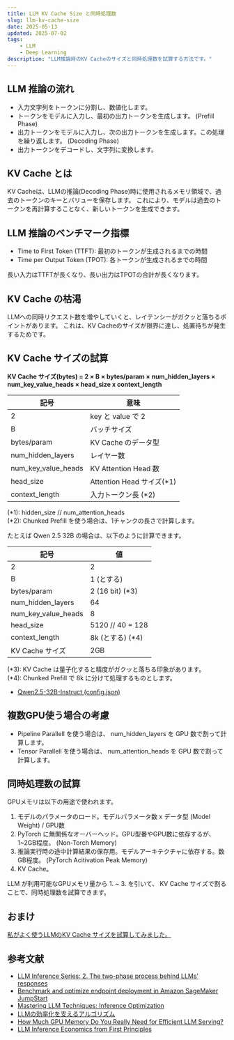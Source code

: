 ```yaml
---
title: LLM KV Cache Size と同時処理数
slug: llm-kv-cache-size
date: 2025-05-13
updated: 2025-07-02
tags:
    - LLM
    - Deep Learning
description: "LLM推論時のKV Cacheのサイズと同時処理数を試算する方法です。"
---
```



## LLM 推論の流れ

- 入力文字列をトークンに分割し、数値化します。
- トークンをモデルに入力し、最初の出力トークンを生成します。 (Prefill Phase)
- 出力トークンをモデルに入力し、次の出力トークンを生成します。この処理を繰り返します。 (Decoding Phase)
- 出力トークンをデコードし、文字列に変換します。


## KV Cache とは

KV Cacheは、LLMの推論(Decoding Phase)時に使用されるメモリ領域で、過去のトークンのキーとバリューを保存します。
これにより、モデルは過去のトークンを再計算することなく、新しいトークンを生成できます。


## LLM 推論のベンチマーク指標

- Time to First Token (TTFT): 最初のトークンが生成されるまでの時間
- Time per Output Token (TPOT): 各トークンが生成されるまでの時間

長い入力はTTFTが長くなり、長い出力はTPOTの合計が長くなります。


## KV Cache の枯渇

LLMへの同時リクエスト数を増やしていくと、レイテンシーがガクッと落ちるポイントがあります。
これは、KV Cacheのサイズが限界に達し、処置待ちが発生するためです。


## KV Cache サイズの試算

**KV Cache サイズ(bytes) = 2 × B × bytes/param × num_hidden_layers × num_key_value_heads × head_size x context_length**

| 記号                | 意味                      |
|---------------------|---------------------------|
| 2                   | key と value で 2         |
| B                   | バッチサイズ              |
| bytes/param         | KV Cache のデータ型       |
| num_hidden_layers   | レイヤー数                |
| num_key_value_heads | KV Attention Head 数      |
| head_size           | Attention Head サイズ(*1) |
| context_length      | 入力トークン長 (*2)       |

(*1): hidden_size // num_attention_heads  
(*2): Chunked Prefill を使う場合は、1チャンクの長さで計算します。

たとえば Qwen 2.5 32B の場合は、以下のように計算できます。

| 記号                | 値               |
|---------------------|------------------|
| 2                   | 2                |
| B                   | 1 (とする)       |
| bytes/param         | 2 (16 bit) (*3)  |
| num_hidden_layers   | 64               |
| num_key_value_heads | 8                |
| head_size           | 5120 // 40 = 128 |
| context_length      | 8k (とする) (*4) |
| KV Cache サイズ     | 2GB              |

(*3): KV Cache は量子化すると精度がガクッと落ちる印象があります。  
(*4): Chunked Prefill で 8k に分けて処理するものとします。

- [Qwen2.5-32B-Instruct (config.json)](https://huggingface.co/Qwen/Qwen2.5-32B-Instruct/blob/main/config.json)


## 複数GPU使う場合の考慮

- Pipeline Parallell を使う場合は、 num_hidden_layers を GPU 数で割って計算します。
- Tensor Parallell を使う場合は、 num_attention_heads を GPU 数で割って計算します。


## 同時処理数の試算

GPUメモリは以下の用途で使われます。

1. モデルのパラメータのロード。モデルパラメータ数 x データ型 (Model Weight) / GPU数
1. PyTorch に無関係なオーバーヘッド。GPU型番やGPU数に依存するが、1~2GB程度。 (Non-Torch Memory)
1. 推論実行時の途中計算結果の保存用。モデルアーキテクチャに依存する。数GB程度。 (PyTorch Acitivation Peak Memory)
1. KV Cache。

LLM が利用可能なGPUメモリ量から 1. ~ 3. を引いて、 KV Cache サイズで割ることで、同時処理数を試算できます。


## おまけ

[私がよく使うLLMのKV Cache サイズを試算してみました。](/activity/data/llm-kv-cache-sizing)


## 参考文献

- [LLM Inference Series: 2. The two-phase process behind LLMs’ responses](https://medium.com/@plienhar/llm-inference-series-2-the-two-phase-process-behind-llms-responses-1ff1ff021cd5)
- [Benchmark and optimize endpoint deployment in Amazon SageMaker JumpStart](https://aws.amazon.com/blogs/machine-learning/benchmark-and-optimize-endpoint-deployment-in-amazon-sagemaker-jumpstart/)
- [Mastering LLM Techniques: Inference Optimization](https://developer.nvidia.com/blog/mastering-llm-techniques-inference-optimization/)
- [LLMの効率化を支えるアルゴリズム](https://speakerdeck.com/taturabe/llmnoxiao-lu-hua-wozhi-eruarugorizumu)
- [How Much GPU Memory Do You Really Need for Efficient LLM Serving?](https://medium.com/@kimdoil1211/how-much-gpu-memory-do-you-really-need-for-efficient-llm-serving-4d26d5b8b95b)
- [LLM Inference Economics from First Principles](https://www.tensoreconomics.com/p/llm-inference-economics-from-first)
